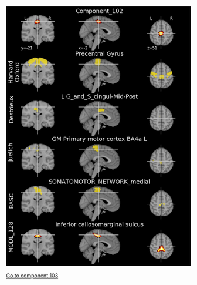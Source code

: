 ![102](preliminary/102.jpg "Component 102")

[Go to component 103](https://parietal-inria.github.io/MODL_atlas/256/103 "Component 103")
